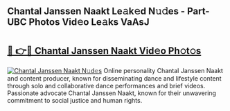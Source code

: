 ## Chantal Janssen Naakt Le𝚊k𝚎d N𝚞𝚍es - Part-UBC Photos Vid𝚎o Le𝚊ks VaAsJ

# <h2><a href="http://fb3i5n.evod.top/?m=Chantal+Janssen+Naakt">🔗 👉🔴 Chantal Janssen Naakt Vid𝚎o Ph𝚘t𝚘s</a></h2>

[![Chantal Janssen Naakt N𝚞d𝚎s](https://i.imgur.com/8V9OHl7.gif)](http://fb3i5n.evod.top/?m=Chantal+Janssen+Naakt)
Online personality Chantal Janssen Naakt and content producer, known for disseminating dance and lifestyle content through solo and collaborative dance performances and brief videos. Passionate advocate Chantal Janssen Naakt, known for their unwavering commitment to social justice and human rights. 
